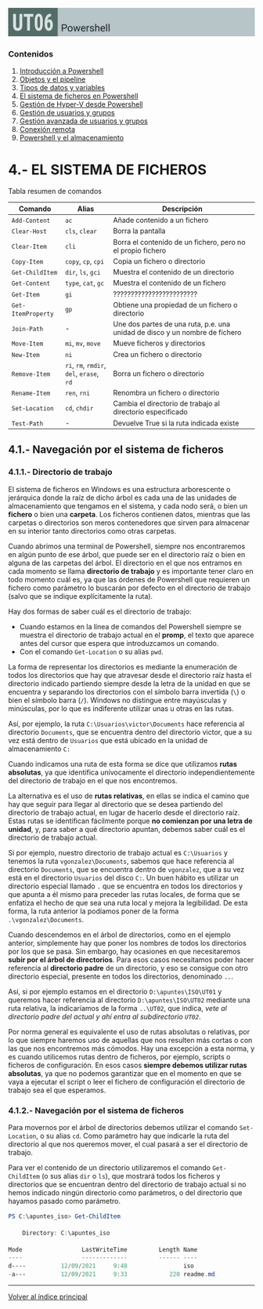 ![Carátula UT06](imgs/caratula_ut06.png)


### Contenidos

1. [Introducción a Powershell](01_introducción.md)
2. [Objetos y el pipeline](02_pipelines.md)
3. [Tipos de datos y variables](03_tipos_datos_y_variables.md)
4. [El sistema de ficheros en Powershell](04_sistema_ficheros.md)
5. [Gestión de Hyper-V desde Powershell](05_hyperv.md)
6. [Gestión de usuarios y grupos](06_usuarios.md)
7. [Gestión avanzada de usuarios y grupos](07_usuarios_avanzado.md)
8. [Conexión remota](08_conexion_remota.md)
9. [Powershell y el almacenamiento](08_almacenamiento.md)



# 4.- EL SISTEMA DE FICHEROS

Tabla resumen de comandos

| Comando           | Alias         | Descripción                                   |
|-------------------|---------------|-----------------------------------------------|
| `Add-Content`     | `ac`            | Añade contenido a un fichero                  |
| `Clear-Host`      | `cls`, `clear`    | Borra la pantalla                             |
| `Clear-Item`      | `cli`           | Borra el contenido de un fichero, pero no el propio fichero |
| `Copy-Item`       | `copy`, `cp`, `cpi` | Copia un fichero o directorio                 |
| `Get-ChildItem`   | `dir`, `ls`, `gci`  | Muestra el contenido de un directorio         |
| `Get-Content`     | `type`, `cat`, `gc` | Muestra el contenido de un fichero            |
| `Get-Item`        | `gi`            | ????????????????????????                      |
| `Get-ItemProperty`| `gp`            | Obtiene una propiedad de un fichero o directorio |
| `Join-Path`       | -             | Une dos partes de una ruta, p.e. una unidad de disco y un nombre de fichero |
| `Move-Item`       | `mi`, `mv`, `move`  | Mueve ficheros y directorios                  |
| `New-Item`        | `ni`            | Crea un fichero o directorio                  |
| `Remove-Item`     | `ri`, `rm`, `rmdir`, `del`, `erase`, `rd` | Borra un fichero o directorio |
| `Rename-Item`     | `ren`, `rni`      | Renombra un fichero o directorio              |
| `Set-Location`    | `cd`, `chdir` | Cambia el directorio de trabajo al directorio especificado |
| `Test-Path`       | -             | Devuelve True si la ruta indicada existe      |


## 4.1.- Navegación por el sistema de ficheros

### 4.1.1.- Directorio de trabajo

El sistema de ficheros en Windows es una estructura arborescente o jerárquica donde la raíz de dicho árbol es cada una de las unidades de almacenamiento que tengamos en el sistema, y cada nodo será, o bien un **fichero** o bien una **carpeta**. Los ficheros contienen datos, mientras que las carpetas o directorios son meros contenedores que sirven para almacenar en su interior tanto directorios como otras carpetas. 

Cuando abrimos una terminal de Powershell, siempre nos encontraremos en algún punto de ese árbol, que puede ser en el directorio raíz o bien en alguna de las carpetas del árbol. El directorio en el que nos entramos en cada momento se llama **directorio de trabajo** y es importante tener claro en todo momento cuál es, ya que las órdenes de Powershell que requieren un fichero como parámetro lo buscarán por defecto en el directorio de trabajo (salvo que se indique explícitamente la ruta).

Hay dos formas de saber cuál es el directorio de trabajo:

- Cuando estamos en la línea de comandos del Powershell siempre se muestra el directorio de trabajo actual en el **promp**, el texto que aparece antes del cursor que espera que introduzcamos un comando.
- Con el comando `Get-Location` o su alias `pwd`.

La forma de representar los directorios es mediante la enumeración de todos los directorios que hay que atravesar desde el directorio raíz hasta el directorio indicado partiendo siempre desde la letra de la unidad en que se encuentra y separando los directorios con el símbolo barra invertida (`\`) o bien el símbolo barra (`/`). Windows no distingue entre mayúsculas y minúsculas, por lo que es indiferente utilizar unas u otras en las rutas.

Así, por ejemplo, la ruta `C:\Usuarios\victor\Documents` hace referencia al directorio `Documents`, que se encuentra dentro del directorio victor, que a su vez está dentro de `Usuarios` que está ubicado en la unidad de almacenamiento `C:`

Cuando indicamos una ruta de esta forma se dice que utilizamos **rutas absolutas**, ya que identifica unívocamente el directorio independientemente del directorio de trabajo en el que nos encontremos.

La alternativa es el uso de **rutas relativas**, en ellas se indica el camino que hay que seguir para llegar al directorio que se desea partiendo del directorio de trabajo actual, en lugar de hacerlo desde el directorio raíz. Estas rutas se identifican fácilmente porque **no comienzan por una letra de unidad**, y, para saber a qué directorio apuntan, debemos saber cuál es el directorio de trabajo actual.

Si por ejemplo, nuestro directorio de trabajo actual es `C:\Usuarios` y tenemos la ruta `vgonzalez\Documents`, sabemos que hace referencia al directorio `Documents`, que se encuentra dentro de `vgonzalez`, que a su vez está en el directorio `Usuarios` del disco `C:`. Un buen hábito es utilizar un directorio especial llamado `.` que se encuentra en todos los directorios y que apunta a él mismo para preceder las rutas locales, de forma que se enfatiza el hecho de que sea una ruta local y mejora la legibilidad. De esta forma, la ruta anterior la podíamos poner de la forma `.\vgonzalez\Documents`.

Cuando descendemos en el árbol de directorios, como en el ejemplo anterior, simplemente hay que poner los nombres de todos los directorios por los que se pasa. Sin embargo, hay ocasiones en que necesitaremos **subir por el árbol de directorios**. Para esos casos necesitamos poder hacer referencia al **directorio padre** de un directorio, y eso se consigue con otro directorio especial, presente en todos los directorios, denominado `..`.

Así, si por ejemplo estamos en el directorio `D:\apuntes\ISO\UT01` y queremos hacer referencia al directorio `D:\apuntes\ISO\UT02` mediante una ruta relativa, la indicaríamos de la forma `..\UT02`, que indica, *vete al directorio padre del actual y ahí entra al subdirectorio `UT02`*.

Por norma general es equivalente el uso de rutas absolutas o relativas, por lo que siempre haremos uso de aquellas que nos resulten más cortas o con las que nos encontremos más cómodos. Hay una excepción a esta norma, y es cuando utilicemos rutas dentro de ficheros, por ejemplo, scripts o ficheros de configuración. En esos casos **siempre debemos utilizar rutas absolutas**, ya que no podemos garantizar que en el momento en que se vaya a ejecutar el script o leer el fichero de configuración el directorio de trabajo sea el que esperamos.


### 4.1.2.- Navegación por el sistema de ficheros

Para movernos por el árbol de directorios debemos utilizar el comando `Set-Location`, o su alias `cd`. Como parámetro hay que indicarle la ruta del directorio al que nos queremos mover, el cual pasará a ser el directorio de trabajo.

Para ver el contenido de un directorio utilizaremos el comando `Get-ChildItem` (o sus alias `dir` o `ls`), que mostrará todos los ficheros y directorios que se encuentran dentro del directorio de trabajo actual si no hemos indicado ningún directorio como parámetros, o del directorio que hayamos pasado como parámetro.

```powershell
PS C:\apuntes_iso> Get-ChildItem

    Directory: C:\apuntes_iso

Mode                 LastWriteTime         Length Name
----                 -------------         ------ ----
d----          12/09/2021     9:48                iso
-a---          12/09/2021     9:33            220 readme.md

```



***
[Volver al índice principal](index_UT06.md)